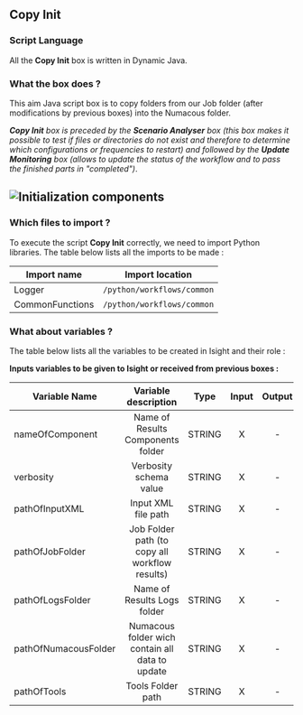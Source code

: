## Copy Init
### Script Language

All the __Copy Init__ box is written in Dynamic Java.
### What the box does ?

 This aim Java script box is to copy folders from our Job folder (after modifications by previous boxes) into the Numacous folder.

*__Copy Init__ box is preceded by the __Scenario Analyser__ box (this box makes it possible to test if files or directories do not exist and therefore to determine which configurations or frequencies to restart) and followed by the __Update Monitoring__ box (allows to update the status of the workflow and to pass the finished parts in "completed")*.

![Initialization components](https://user-images.githubusercontent.com/45098441/72733988-401e8b00-3b99-11ea-9015-013f4ee6d3d6.jpeg)
----------------------------


### Which files to import ?

To execute the script __Copy Init__ correctly, we need to import Python libraries.
The table below lists all the imports to be made :

| Import name | Import location |
| ------ | ------ |
| Logger | `/python/workflows/common` |
| CommonFunctions | `/python/workflows/common` |

### What about variables ?

The table below lists all the variables to be created in Isight and their role :

__Inputs variables to be given to Isight or received from previous boxes :__ 

| Variable Name | Variable description | Type | Input | Output |
| ------ | :------------: | :------: | :------: |  :------: |
| nameOfComponent | Name of Results Components folder | STRING | X | - |
| verbosity | Verbosity schema value | STRING | X | - |
| pathOfInputXML | Input XML file path | STRING | X | - |
| pathOfJobFolder| Job Folder path (to copy all workflow results) | STRING | X | - |
| pathOfLogsFolder | Name of Results Logs folder | STRING | X | - |
| pathOfNumacousFolder | Numacous folder wich contain all data to update | STRING | X | - |
| pathOfTools| Tools Folder path | STRING | X | - |
